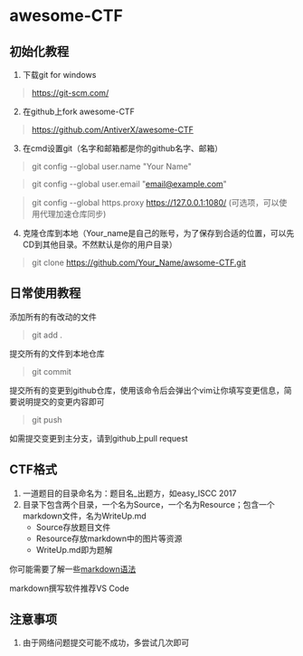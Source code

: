 # awesome-CTF
## 初始化教程
1. 下载git for windows

>https://git-scm.com/

2. 在github上fork awesome-CTF
>https://github.com/AntiverX/awesome-CTF

3. 在cmd设置git（名字和邮箱都是你的github名字、邮箱）
>git config --global user.name "Your Name"

>git config --global user.email "email@example.com"

>git config --global https.proxy https://127.0.0.1:1080/ (可选项，可以使用代理加速仓库同步)

4. 克隆仓库到本地（Your_name是自己的账号，为了保存到合适的位置，可以先CD到其他目录。不然默认是你的用户目录）
>git clone https://github.com/Your_Name/awsome-CTF.git 

## 日常使用教程
添加所有的有改动的文件
>git add . 

提交所有的文件到本地仓库
>git commit

提交所有的变更到github仓库，使用该命令后会弹出个vim让你填写变更信息，简要说明提交的变更内容即可
>git push

如需提交变更到主分支，请到github上pull request

## CTF格式
1. 一道题目的目录命名为：题目名_出题方，如easy_ISCC 2017
2. 目录下包含两个目录，一个名为Source，一个名为Resource；包含一个markdown文件，名为WriteUp.md
    + Source存放题目文件
    + Resource存放markdown中的图片等资源
    + WriteUp.md即为题解

你可能需要了解一些[markdown语法](https://shd101wyy.github.io/markdown-preview-enhanced/#/zh-cn/markdown-basics?id=%E4%BB%80%E4%B9%88%E6%98%AF-markdown)

markdown撰写软件推荐VS Code

## 注意事项

1. 由于网络问题提交可能不成功，多尝试几次即可
